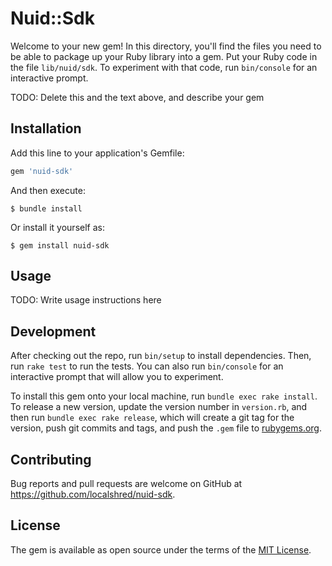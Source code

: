 # Nuid::Sdk

Welcome to your new gem! In this directory, you'll find the files you need to be able to package up your Ruby library into a gem. Put your Ruby code in the file `lib/nuid/sdk`. To experiment with that code, run `bin/console` for an interactive prompt.

TODO: Delete this and the text above, and describe your gem

## Installation

Add this line to your application's Gemfile:

```ruby
gem 'nuid-sdk'
```

And then execute:

    $ bundle install

Or install it yourself as:

    $ gem install nuid-sdk

## Usage

TODO: Write usage instructions here

## Development

After checking out the repo, run `bin/setup` to install dependencies. Then, run `rake test` to run the tests. You can also run `bin/console` for an interactive prompt that will allow you to experiment.

To install this gem onto your local machine, run `bundle exec rake install`. To release a new version, update the version number in `version.rb`, and then run `bundle exec rake release`, which will create a git tag for the version, push git commits and tags, and push the `.gem` file to [rubygems.org](https://rubygems.org).

## Contributing

Bug reports and pull requests are welcome on GitHub at https://github.com/localshred/nuid-sdk.


## License

The gem is available as open source under the terms of the [MIT License](https://opensource.org/licenses/MIT).
